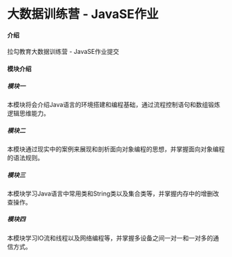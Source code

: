 # 大数据训练营 - JavaSE作业

#### 介绍
拉勾教育大数据训练营 - JavaSE作业提交



#### 模块介绍

##### 模块一

本模块将会介绍Java语言的环境搭建和编程基础，通过流程控制语句和数组锻炼逻辑思维能力。



##### 模块二

本模块通过现实中的案例来展现和剖析面向对象编程的思想，并掌握面向对象编程的语法规则。



##### 模块三

本模块学习Java语言中常用类和String类以及集合类等，并掌握内存中的增删改查操作。



##### 模块四

本模块学习IO流和线程以及网络编程等，并掌握多设备之间一对一和一对多的通信方式。



